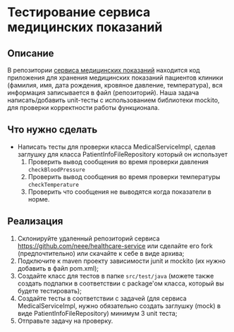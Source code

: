 # Тестирование сервиса медицинских показаний

## Описание
В репозитории [сервиса медицинских показаний](https://github.com/neee/healthcare-service) находится код приложения для хранения медицинских показаний пациентов клиники
(фамилия, имя, дата рождения, кровяное давление, температура), вся информация записывается в файл (репозиторий).
Наша задача написать/добавить unit-тесты с использованием библиотеки mockito, для проверки корректности работы функционала.

## Что нужно сделать
- Написать тесты для проверки класса MedicalServiceImpl, сделав заглушку для класса PatientInfoFileRepository который он использует
    1. Проверить вывод сообщения во время проверки давления `checkBloodPressure`
    2. Проверить вывод сообщения во время проверки температуры `checkTemperature`
    3. Проверить что сообщения не выводятся когда показатели в норме.

## Реализация
1. Склонируйте удаленный репозиторий сервиса https://github.com/neee/healthcare-service или сделайте его fork (предпочтительно) или скачайте к себе в виде архива;
2. Подключите к maven проекту зависимости junit и mockito (их нужно добавить в файл pom.xml);
3. Создайте класс для тестов в папке `src/test/java` (можете также создать подпапки в соответствии с package'ом класса, который вы будете тестировать);
4. Создайте тесты в соответствии с задачей (для сервиса MedicalServiceImpl, нужно обязательно создать заглушку (mock) в виде PatientInfoFileRepository) минимум 3 unit теста;
5. Отправьте задачу на проверку.
